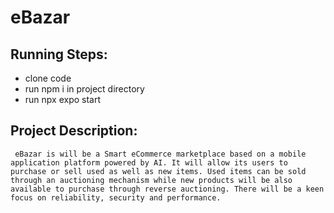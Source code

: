 # eBazar
## Running Steps:
  * clone code
  * run npm i in project directory
  * run npx expo start<br/>
## Project Description:
     eBazar is will be a Smart eCommerce marketplace based on a mobile application platform powered by AI. It will allow its users to purchase or sell used as well as new items. Used items can be sold through an auctioning mechanism while new products will be also available to purchase through reverse auctioning. There will be a keen focus on reliability, security and performance.
